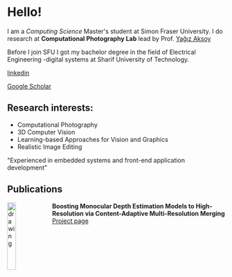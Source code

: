 # Hello!

I am a *Computing Science* Master's student at Simon Fraser University. I do research at **Computational Photography Lab** lead by Prof. [Yağız Aksoy](http://yaksoy.github.io/)

Before I join SFU I got my bachelor degree in the field of Electrical Engineering -digital systems at Sharif University of Technology.

[linkedin](https://www.linkedin.com/in/mahdi96/)

[Google Scholar](https://scholar.google.ca/citations?user=mqJpOqkAAAAJ&hl=en)

## Research interests:
* Computational Photography
* 3D Computer Vision
* Learning-based Approaches for Vision and Graphics
* Realistic Image Editing

"Experienced in embedded systems and front-end application development"

## Publications

<img src="http://yaksoy.github.io/images/research/highresdepth.jpg" alt="drawing" width="20%" align="left"/> 

**Boosting Monocular Depth Estimation Models to High-Resolution via Content-Adaptive Multi-Resolution Merging** [Project page](http://yaksoy.github.io/highresdepth/)


